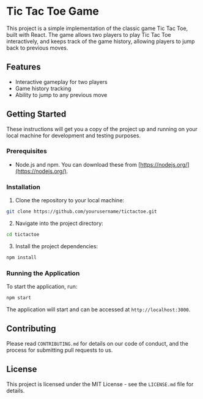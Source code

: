 # Tic Tac Toe Game

This project is a simple implementation of the classic game Tic Tac Toe, built with React. The game allows two players to play Tic Tac Toe interactively, and keeps track of the game history, allowing players to jump back to previous moves.

## Features

- Interactive gameplay for two players
- Game history tracking
- Ability to jump to any previous move

## Getting Started

These instructions will get you a copy of the project up and running on your local machine for development and testing purposes.

### Prerequisites

- Node.js and npm. You can download these from [https://nodejs.org/](https://nodejs.org/).

### Installation

1. Clone the repository to your local machine:

```bash
git clone https://github.com/yourusername/tictactoe.git
```

2. Navigate into the project directory:

```bash
cd tictactoe
```

3. Install the project dependencies:

```bash
npm install
```

### Running the Application

To start the application, run:

```bash
npm start
```

The application will start and can be accessed at `http://localhost:3000`.

## Contributing

Please read `CONTRIBUTING.md` for details on our code of conduct, and the process for submitting pull requests to us.

## License

This project is licensed under the MIT License - see the `LICENSE.md` file for details.
